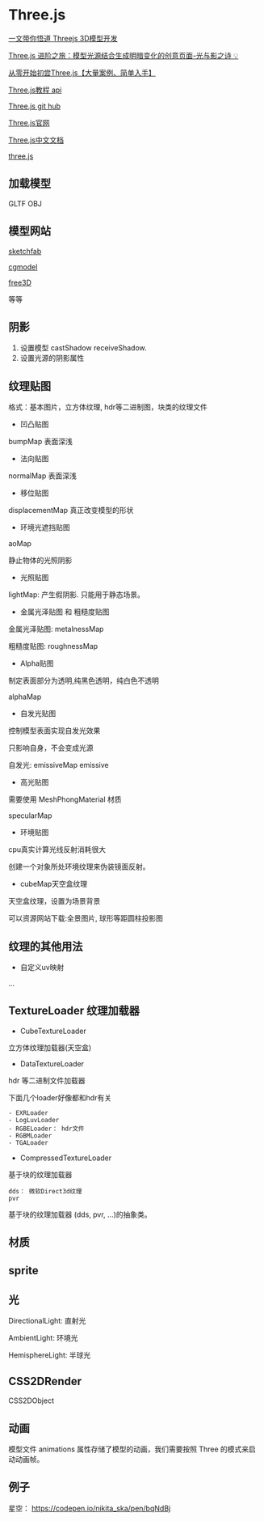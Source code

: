# Three.js

[一文带你悟道 Threejs 3D模型开发](https://juejin.cn/post/7170868138068672548)

[Three.js 进阶之旅：模型光源结合生成明暗变化的创意页面-光与影之诗 💡](https://juejin.cn/post/7148969678642102286#heading-27)

[从零开始初尝Three.js【大量案例、简单入手】](https://juejin.cn/post/6844904177345232903)

[Three.js教程 api](http://www.webgl3d.cn/Three.js/?_blank)

[Three.js git hub](https://github.com/mrdoob/three.js/?_blank)

[Three.js官网](https://threejs.org/?_blank)

[Three.js中文文档](http://www.yanhuangxueyuan.com/threejs/docs/index.html?_blank)

[three.js](https://threejs.org/docs/index.html#manual/zh/introduction/Creating-a-scene)

## 加载模型

GLTF OBJ

## 模型网站

[sketchfab](https://www.sketchfab.com/)

[cgmodel](https://www.cgmodel.com/)

[free3D](https://free3d.com/)

等等

## 阴影

1. 设置模型 castShadow receiveShadow.
2. 设置光源的阴影属性

## 纹理贴图

格式：基本图片，立方体纹理, hdr等二进制图，块类的纹理文件

- 凹凸贴图

bumpMap 表面深浅

- 法向贴图

normalMap 表面深浅

- 移位贴图

displacementMap 真正改变模型的形状

- 环境光遮挡贴图

aoMap

静止物体的光照阴影

- 光照贴图

lightMap: 产生假阴影. 只能用于静态场景。

- 金属光泽贴图 和 粗糙度贴图

金属光泽贴图: metalnessMap

粗糙度贴图: roughnessMap

- Alpha贴图

制定表面部分为透明,纯黑色透明，纯白色不透明

alphaMap

- 自发光贴图

控制模型表面实现自发光效果

只影响自身，不会变成光源

自发光: emissiveMap emissive

- 高光贴图

需要使用 MeshPhongMaterial 材质

specularMap

- 环境贴图

cpu真实计算光线反射消耗很大

创建一个对象所处环境纹理来伪装镜面反射。

- cubeMap天空盒纹理

天空盒纹理，设置为场景背景

可以资源网站下载:全景图片, 球形等距圆柱投影图

## 纹理的其他用法

- 自定义uv映射

...

## TextureLoader 纹理加载器

- CubeTextureLoader

立方体纹理加载器(天空盒)

- DataTextureLoader

hdr 等二进制文件加载器

下面几个loader好像都和hdr有关

```
- EXRLoader
- LogLuvLoader
- RGBELoader： hdr文件
- RGBMLoader
- TGALoader
```

- CompressedTextureLoader

基于块的纹理加载器

```
dds： 微软Direct3d纹理
pvr
```

基于块的纹理加载器 (dds, pvr, ...)的抽象类。

## 材质

## sprite

## 光

DirectionalLight: 直射光

AmbientLight: 环境光

HemisphereLight: 半球光

## CSS2DRender

CSS2DObject

## 动画

模型文件 animations 属性存储了模型的动画，我们需要按照 Three 的模式来启动动画帧。

## 例子

星空： <https://codepen.io/nikita_ska/pen/bqNdBj>

